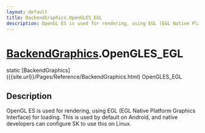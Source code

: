```yaml
---
layout: default
title: BackendGraphics.OpenGLES_EGL
description: OpenGL ES is used for rendering, using EGL (EGL Native Platform Graphics Interface) for loading. This is used by default on Android, and native developers can configure SK to use this on Linux.
---
```

# [BackendGraphics]({{site.url}}/Pages/Reference/BackendGraphics.html).OpenGLES_EGL

<div class='signature' markdown='1'>
static [BackendGraphics]({{site.url}}/Pages/Reference/BackendGraphics.html) OpenGLES_EGL
</div>

## Description
OpenGL ES is used for rendering, using EGL (EGL Native Platform Graphics
Interface) for loading. This is used by default on Android, and native
developers can configure SK to use this on Linux.

